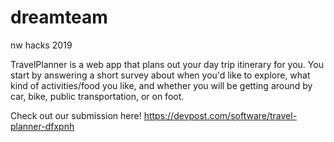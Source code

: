 # dreamteam
nw hacks 2019

TravelPlanner is a web app that plans out your day trip itinerary for you. You start by answering a short survey about when you'd like to explore, what kind of activities/food you like, and whether you will be getting around by car, bike, public transportation, or on foot.

Check out our submission here!
https://devpost.com/software/travel-planner-dfxpnh

